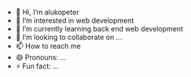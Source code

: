 - 👋 Hi, I’m alukopeter 
- 👀 I’m interested in web development
- 🌱 I’m currently learning back end web development
- 💞️ I’m looking to collaborate on ...
- 📫 How to reach me 
- 😄 Pronouns: ...
- ⚡ Fun fact: ...

<!---
alukopeter/alukopeter is a ✨ special ✨ repository because its `README.md` (this file) appears on your GitHub profile.
You can click the Preview link to take a look at your changes.
--->
